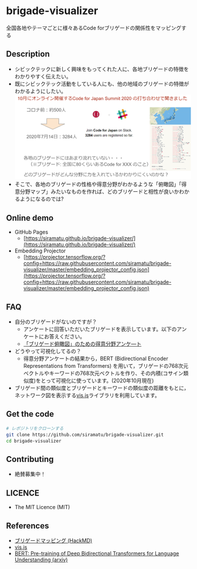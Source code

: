 brigade-visualizer
====
全国各地やテーマごとに様々あるCode forブリゲードの関係性をマッピングする

## Description
- シビックテックに新しく興味をもってくれた人に、各地ブリゲードの特徴をわかりやすく伝えたい。
- 既にシビックテック活動をしている人にも、他の地域のブリゲードの特徴がわかるようにしたい。
![ブリゲードマッピングのきっかけ](img/brigade_mapping_trigger.png)
- そこで、各地のブリゲードの性格や得意分野がわかるような「俯瞰図」「得意分野マップ」みたいなものを作れば、どのブリゲードと相性が良いかわかるようになるのでは?

## Online demo
- GitHub Pages
    - [https://siramatu.github.io/brigade-visualizer/](https://siramatu.github.io/brigade-visualizer/)
- Embedding Projector
    - [https://projector.tensorflow.org/?config=https://raw.githubusercontent.com/siramatu/brigade-visualizer/master/embedding_projector_config.json](https://projector.tensorflow.org/?config=https://raw.githubusercontent.com/siramatu/brigade-visualizer/master/embedding_projector_config.json)

## FAQ
- 自分のブリゲードがないのですが？
    - アンケートに回答いただいたブリゲードを表示しています。以下のアンケートにお答えください。
    - [「ブリゲード俯瞰図」のための得意分野アンケ―ト](https://forms.gle/21TLsqKQQLTaCHKd6)
- どうやって可視化してるの？
    - 得意分野アンケートの結果から，BERT (Bidirectional Encoder Representations from Transformers) を用いて，ブリゲードの768次元ベクトルやキーワードの768次元ベクトルを作り、その内積(コサイン類似度)をとって可視化に使っています。(2020年10月現在)
- ブリゲード間の類似度とブリゲードとキーワードの類似度の距離をもとに，ネットワーク図を表示する[vis.js](https://visjs.org/)ライブラリを利用しています。

## Get the code
```bash
# レポジトリをクローンする
git clone https://github.com/siramatu/brigade-visualizer.git
cd brigade-visualizer
```
## Contributing
- 絶賛募集中！

## LICENCE
- The MIT Licence (MIT)

## References
- [ブリゲードマッピング (HackMD)](https://hackmd.io/dIkr2aCxQxibgoBO5DZS2w?view)
- [vis.js](https://visjs.org/)
- [BERT: Pre-training of Deep Bidirectional Transformers for Language Understanding (arxiv)](https://arxiv.org/abs/1810.04805)
